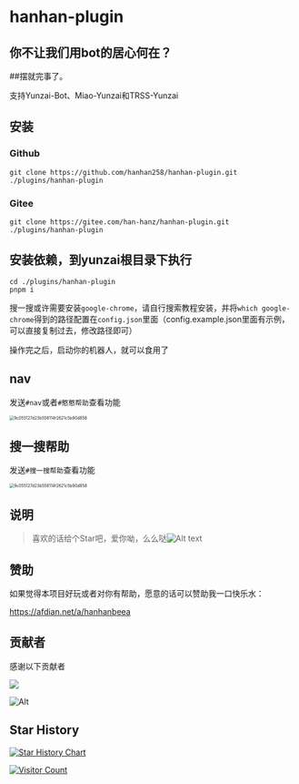 
# hanhan-plugin
## 你不让我们用bot的居心何在？

##摆就完事了。

支持Yunzai-Bot、Miao-Yunzai和TRSS-Yunzai

## 安装

### Github
```bash:numbers
git clone https://github.com/hanhan258/hanhan-plugin.git ./plugins/hanhan-plugin
```

### Gitee
```bash:numbers
git clone https://gitee.com/han-hanz/hanhan-plugin.git ./plugins/hanhan-plugin
```

## 安装依赖，到yunzai根目录下执行
```bash:numbers
cd ./plugins/hanhan-plugin
pnpm i
```

搜一搜或许需要安装`google-chrome`，请自行搜索教程安装，并将`which google-chrome`得到的路径配置在`config.json`里面（config.example.json里面有示例，可以直接复制过去，修改路径即可）

操作完之后，启动你的机器人，就可以食用了

## nav

发送`#nav`或者`#憨憨帮助`查看功能

<img src="./resources/readme/help.jpg" alt="9c055127d23b558114f2621c5b90d858" style="zoom:50%;" />

## 搜一搜帮助

发送`#搜一搜帮助`查看功能

<img src="./resources/readme/sys.jpg" alt="9c055127d23b558114f2621c5b90d858" style="zoom:50%;" />


## 说明
> 喜欢的话给个Star吧，爱你呦，么么哒![Alt text](./resources/readme/3835E2DA.png)

## 赞助

如果觉得本项目好玩或者对你有帮助，愿意的话可以赞助我一口快乐水：

https://afdian.net/a/hanhanbeea

## 贡献者

<!-- readme: collaborators,contributors -start -->
感谢以下贡献者

<a href="https://github.com/hanhan258/hanhan-plugin/graphs/contributors">
  <img src="https://contrib.rocks/image?repo=hanhan258/hanhan-plugin" />
</a>

<!-- readme: collaborators,contributors -end -->

![Alt](https://repobeats.axiom.co/api/embed/2f1eeaa9fd7a3e6507891b6405a3e1ef31877bb3.svg "Repobeats analytics image")

## Star History

[![Star History Chart](https://api.star-history.com/svg?repos=hanhan258/hanhan-plugin&type=Date)](https://api-star-history.com/#hanhan258/hanhan-plugin&Date)

[![Visitor Count](https://profile-counter.glitch.me/hanhan-plugin/count.svg)](https://github.com/hanhan258/hanhan-plugin/)
